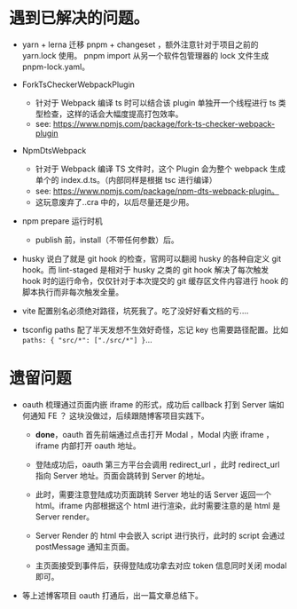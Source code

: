 # 遇到已解决的问题。

- yarn + lerna 迁移 pnpm + changeset ，额外注意针对于项目之前的 yarn.lock 使用。
  pnpm import 从另一个软件包管理器的 lock 文件生成 pnpm-lock.yaml。

- ForkTsCheckerWebpackPlugin

  - 针对于 Webpack 编译 ts 时可以结合该 plugin 单独开一个线程进行 ts 类型检查，这样的话会大幅度提高打包效率。
  - see: https://www.npmjs.com/package/fork-ts-checker-webpack-plugin

- NpmDtsWebpack

  - 针对于 Webpack 编译 TS 文件时，这个 Plugin 会为整个 webpack 生成单个的 index.d.ts。（内部同样是根据 tsc 进行编译）
  - see: https://www.npmjs.com/package/npm-dts-webpack-plugin。
  - 这玩意废弃了..cra 中的，以后尽量还是少用。

- npm prepare 运行时机

  - publish 前，install（不带任何参数）后。

- husky 说白了就是 git hook 的检查，官网可以翻阅 husky 的各种自定义 git hook。而 lint-staged 是相对于 husky 之类的 git hook 解决了每次触发 hook 时的运行命令，仅仅针对于本次提交的 git 缓存区文件内容进行 hook 的脚本执行而非每次触发全量。

- vite 配置别名必须绝对路径，坑死我了。吃了没好好看文档的亏....

- tsconfig paths 配了半天发想不生效好奇怪，忘记 key 也需要路径配置。比如 `paths: { "src/*": ["./src/*"] }`...

# 遗留问题

- oauth 梳理通过页面内嵌 iframe 的形式，成功后 callback 打到 Server 端如何通知 FE ？ 这块没做过，后续跟随博客项目实践下。

  - **done**，oauth 首先前端通过点击打开 Modal ，Modal 内嵌 iframe ，iframe 内部打开 oauth 地址。

  - 登陆成功后，oauth 第三方平台会调用 redirect_url ，此时 redirect_url 指向 Server 地址。页面会跳转到 Server 的地址。

  - 此时，需要注意登陆成功页面跳转 Server 地址的话 Server 返回一个 html。iframe 内部根据这个 html 进行渲染，此时需要注意的是 html 是 Server render。

  - Server Render 的 html 中会嵌入 script 进行执行，此时的 script 会通过 postMessage 通知主页面。

  - 主页面接受到事件后，获得登陆成功拿去对应 token 信息同时关闭 modal 即可。

- 等上述博客项目 oauth 打通后，出一篇文章总结下。
